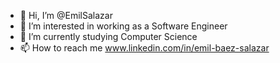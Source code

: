 - 👋 Hi, I’m @EmilSalazar
- 👀 I’m interested in working as a Software Engineer
- 🌱 I’m currently studying Computer Science
- 📫 How to reach me www.linkedin.com/in/emil-baez-salazar

<!---
EmilSalazar/EmilSalazar is a ✨ special ✨ repository because its `README.md` (this file) appears on your GitHub profile.
You can click the Preview link to take a look at your changes.
--->
